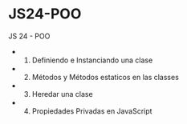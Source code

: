 # JS24-POO
JS 24 - POO
* 1. Definiendo e Instanciando una clase
* 2. Métodos y Métodos estaticos en las classes
* 3. Heredar una clase
* 4. Propiedades Privadas en JavaScript
